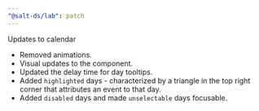 ```yaml
---
"@salt-ds/lab": patch
---
```


Updates to calendar

- Removed animations.
- Visual updates to the component.
- Updated the delay time for day tooltips.
- Added `highlighted` days - characterized by a triangle in the top right corner that attributes an event to that day.
- Added `disabled` days and made `unselectable` days focusable.
